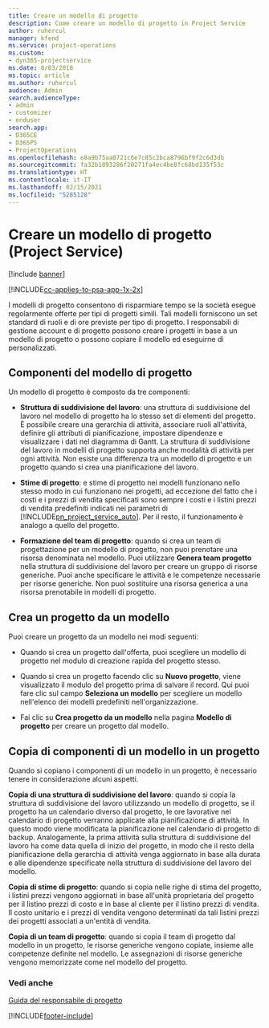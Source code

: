 ```yaml
---
title: Creare un modello di progetto
description: Come creare un modello di progetto in Project Service
author: ruhercul
manager: kfend
ms.service: project-operations
ms.custom:
- dyn365-projectservice
ms.date: 8/03/2018
ms.topic: article
ms.author: ruhercul
audience: Admin
search.audienceType:
- admin
- customizer
- enduser
search.app:
- D365CE
- D365PS
- ProjectOperations
ms.openlocfilehash: e8a9b75aa0721c6e7c85c2bca8796bf9f2c6d3db
ms.sourcegitcommit: fa32b1893286f20271fa4ec4be8fc68bd135f53c
ms.translationtype: HT
ms.contentlocale: it-IT
ms.lasthandoff: 02/15/2021
ms.locfileid: "5285128"
---
```

# <a name="create-a-project-template-project-service"></a>Creare un modello di progetto (Project Service)

[!include [banner](../includes/psa-now-project-operations.md)]

[!INCLUDE[cc-applies-to-psa-app-1x-2x](../includes/cc-applies-to-psa-app-1x-2x.md)]

I modelli di progetto consentono di risparmiare tempo se la società esegue regolarmente offerte per tipi di progetti simili. Tali modelli forniscono un set standard di ruoli e di ore previste per tipo di progetto. I responsabili di gestione account e di progetto possono creare i progetti in base a un modello di progetto o possono copiare il modello ed eseguirne di personalizzati.  
  
## <a name="components-of-project-template"></a>Componenti del modello di progetto
 Un modello di progetto è composto da tre componenti:  
  
- **Struttura di suddivisione del lavoro**: una struttura di suddivisione del lavoro nel modello di progetto ha lo stesso set di elementi del progetto. È possibile creare una gerarchia di attività, associare ruoli all'attività, definire gli attributi di pianificazione, impostare dipendenze e visualizzare i dati nel diagramma di Gantt. La struttura di suddivisione del lavoro in modelli di progetto supporta anche modalità di attività per ogni attività. Non esiste una differenza tra un modello di progetto e un progetto quando si crea una pianificazione del lavoro.  
  
- **Stime di progetto**: e stime di progetto nei modelli funzionano nello stesso modo in cui funzionano nei progetti, ad eccezione del fatto che i costi e i prezzi di vendita specificati sono sempre i costi e i listini prezzi di vendita predefiniti indicati nei parametri di [!INCLUDE[pn_project_service_auto](../includes/pn-project-service-auto.md)]. Per il resto, il funzionamento è analogo a quello del progetto.  
  
- **Formazione del team di progetto**: quando si crea un team di progettazione per un modello di progetto, non puoi prenotare una risorsa denominata nel modello. Puoi utilizzare **Genera team progetto** nella struttura di suddivisione del lavoro per creare un gruppo di risorse generiche. Puoi anche specificare le attività e le competenze necessarie per risorse generiche. Non puoi sostituire una risorsa generica a una risorsa prenotabile in modelli di progetto.  
  
## <a name="create-a-project-from-a-template"></a>Crea un progetto da un modello  
 Puoi creare un progetto da un modello nei modi seguenti:  
  
-   Quando si crea un progetto dall'offerta, puoi scegliere un modello di progetto nel modulo di creazione rapida del progetto stesso.  
  
-   Quando si crea un progetto facendo clic su **Nuovo progetto**, viene visualizzato il modulo del progetto prima di salvare il record. Qui puoi fare clic sul campo **Seleziona un modello** per scegliere un modello nell'elenco dei modelli predefiniti nell'organizzazione.  
  
-   Fai clic su **Crea progetto da un modello** nella pagina **Modello di progetto** per creare un progetto dal modello.  
  
## <a name="copying-components-of-a-template-to-a-project"></a>Copia di componenti di un modello in un progetto  
 Quando si copiano i componenti di un modello in un progetto, è necessario tenere in considerazione alcuni aspetti.  
  
 **Copia di una struttura di suddivisione del lavoro**: quando si copia la struttura di suddivisione del lavoro utilizzando un modello di progetto, se il progetto ha un calendario diverso dal progetto, le ore lavorative nel calendario di progetto verranno applicate alla pianificazione di attività. In questo modo viene modificata la pianificazione nel calendario di progetto di backup. Analogamente, la prima attività sulla struttura di suddivisione del lavoro ha come data quella di inizio del progetto, in modo che il resto della pianificazione della gerarchia di attività venga aggiornato in base alla durata e alle dipendenze specificate nella struttura di suddivisione del lavoro del modello.  
  
 **Copia di stime di progetto**: quando si copia nelle righe di stima del progetto, i listini prezzi vengono aggiornati in base all'unità proprietaria del progetto per il listino prezzi di costo e in base al cliente per il listino prezzi di vendita. Il costo unitario e i prezzi di vendita vengono determinati da tali listini prezzi dei progetti associati a un'entità di vendita.  
  
 **Copia di un team di progetto**: quando si copia il team di progetto dal modello in un progetto, le risorse generiche vengono copiate, insieme alle competenze definite nel modello. Le assegnazioni di risorse generiche vengono memorizzate come nel modello del progetto.  
  
### <a name="see-also"></a>Vedi anche  
 [Guida del responsabile di progetto](../psa/project-manager-guide.md)


[!INCLUDE[footer-include](../includes/footer-banner.md)]